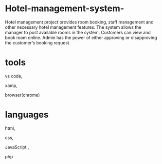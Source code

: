 # Hotel-management-system-
 Hotel management project provides room booking, staff management and other necessary hotel management features. The system allows the manager to post available rooms in the system. Customers can view and book room online. Admin has the power of either approving or disapproving the customer's booking request.
 # tools
 vs code,
 
 xamp,
 
 browser(chrome)
 # languages 
 html,
 
 css,
 
 JavaScript ,
 
 php
